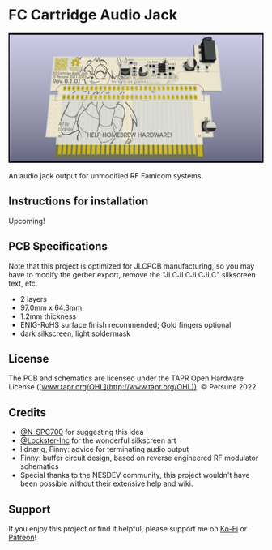 # FC Cartridge Audio Jack

![](docs/FC-Cart-Jack.png)

An audio jack output for unmodified RF Famicom systems.

## Instructions for installation

Upcoming!

## PCB Specifications

Note that this project is optimized for JLCPCB manufacturing, so you may have to modify the gerber export, remove the "JLCJLCJLCJLC" silkscreen text, etc.

- 2 layers
- 97.0mm x 64.3mm
- 1.2mm thickness
- ENIG-RoHS surface finish recommended; Gold fingers optional
- dark silkscreen, light soldermask

## License

The PCB and schematics are licensed under the TAPR Open Hardware License ([www.tapr.org/OHL](http://www.tapr.org/OHL)). © Persune 2022

## Credits

- [@N-SPC700](https://github.com/N-SPC700) for suggesting this idea
- [@Lockster-Inc](https://github.com/Lockster-Inc) for the wonderful silkscreen art
- lidnariq, Finny: advice for terminating audio output
- Finny: buffer circuit design, based on reverse engineered RF modulator schematics
- Special thanks to the NESDEV community, this project wouldn't have been possible without their extensive help and wiki.

## Support

If you enjoy this project or find it helpful, please support me on [Ko-Fi](https://ko-fi.com/persune) or [Patreon](https://www.patreon.com/persune)!
